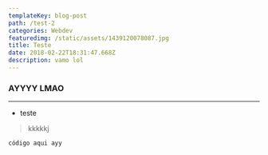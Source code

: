 ```yaml
---
templateKey: blog-post
path: /test-2
categories: Webdev
featuredimg: /static/assets/1439120078087.jpg
title: Teste
date: 2018-02-22T18:31:47.668Z
description: vamo lol
---
```

### AYYYY LMAO
---
- teste
> kkkkkj

```código aqui ayy```
